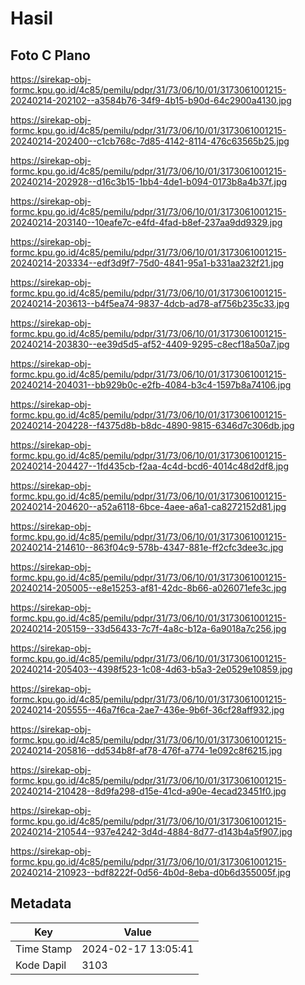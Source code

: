 # Hasil

## Foto C Plano

https://sirekap-obj-formc.kpu.go.id/4c85/pemilu/pdpr/31/73/06/10/01/3173061001215-20240214-202102--a3584b76-34f9-4b15-b90d-64c2900a4130.jpg

https://sirekap-obj-formc.kpu.go.id/4c85/pemilu/pdpr/31/73/06/10/01/3173061001215-20240214-202400--c1cb768c-7d85-4142-8114-476c63565b25.jpg

https://sirekap-obj-formc.kpu.go.id/4c85/pemilu/pdpr/31/73/06/10/01/3173061001215-20240214-202928--d16c3b15-1bb4-4de1-b094-0173b8a4b37f.jpg

https://sirekap-obj-formc.kpu.go.id/4c85/pemilu/pdpr/31/73/06/10/01/3173061001215-20240214-203140--10eafe7c-e4fd-4fad-b8ef-237aa9dd9329.jpg

https://sirekap-obj-formc.kpu.go.id/4c85/pemilu/pdpr/31/73/06/10/01/3173061001215-20240214-203334--edf3d9f7-75d0-4841-95a1-b331aa232f21.jpg

https://sirekap-obj-formc.kpu.go.id/4c85/pemilu/pdpr/31/73/06/10/01/3173061001215-20240214-203613--b4f5ea74-9837-4dcb-ad78-af756b235c33.jpg

https://sirekap-obj-formc.kpu.go.id/4c85/pemilu/pdpr/31/73/06/10/01/3173061001215-20240214-203830--ee39d5d5-af52-4409-9295-c8ecf18a50a7.jpg

https://sirekap-obj-formc.kpu.go.id/4c85/pemilu/pdpr/31/73/06/10/01/3173061001215-20240214-204031--bb929b0c-e2fb-4084-b3c4-1597b8a74106.jpg

https://sirekap-obj-formc.kpu.go.id/4c85/pemilu/pdpr/31/73/06/10/01/3173061001215-20240214-204228--f4375d8b-b8dc-4890-9815-6346d7c306db.jpg

https://sirekap-obj-formc.kpu.go.id/4c85/pemilu/pdpr/31/73/06/10/01/3173061001215-20240214-204427--1fd435cb-f2aa-4c4d-bcd6-4014c48d2df8.jpg

https://sirekap-obj-formc.kpu.go.id/4c85/pemilu/pdpr/31/73/06/10/01/3173061001215-20240214-204620--a52a6118-6bce-4aee-a6a1-ca8272152d81.jpg

https://sirekap-obj-formc.kpu.go.id/4c85/pemilu/pdpr/31/73/06/10/01/3173061001215-20240214-214610--863f04c9-578b-4347-881e-ff2cfc3dee3c.jpg

https://sirekap-obj-formc.kpu.go.id/4c85/pemilu/pdpr/31/73/06/10/01/3173061001215-20240214-205005--e8e15253-af81-42dc-8b66-a026071efe3c.jpg

https://sirekap-obj-formc.kpu.go.id/4c85/pemilu/pdpr/31/73/06/10/01/3173061001215-20240214-205159--33d56433-7c7f-4a8c-b12a-6a9018a7c256.jpg

https://sirekap-obj-formc.kpu.go.id/4c85/pemilu/pdpr/31/73/06/10/01/3173061001215-20240214-205403--4398f523-1c08-4d63-b5a3-2e0529e10859.jpg

https://sirekap-obj-formc.kpu.go.id/4c85/pemilu/pdpr/31/73/06/10/01/3173061001215-20240214-205555--46a7f6ca-2ae7-436e-9b6f-36cf28aff932.jpg

https://sirekap-obj-formc.kpu.go.id/4c85/pemilu/pdpr/31/73/06/10/01/3173061001215-20240214-205816--dd534b8f-af78-476f-a774-1e092c8f6215.jpg

https://sirekap-obj-formc.kpu.go.id/4c85/pemilu/pdpr/31/73/06/10/01/3173061001215-20240214-210428--8d9fa298-d15e-41cd-a90e-4ecad23451f0.jpg

https://sirekap-obj-formc.kpu.go.id/4c85/pemilu/pdpr/31/73/06/10/01/3173061001215-20240214-210544--937e4242-3d4d-4884-8d77-d143b4a5f907.jpg

https://sirekap-obj-formc.kpu.go.id/4c85/pemilu/pdpr/31/73/06/10/01/3173061001215-20240214-210923--bdf8222f-0d56-4b0d-8eba-d0b6d355005f.jpg


## Metadata

| Key        | Value               |
| ---------- | ------------------- |
| Time Stamp | 2024-02-17 13:05:41 |
| Kode Dapil | 3103                |



